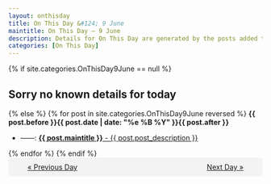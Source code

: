 ```yaml
---
layout: onthisday
title: On This Day &#124; 9 June
maintitle: On This Day — 9 June
description: Details for On This Day are generated by the posts added to the website so the content is subject to changes/updates over time.
categories: [On This Day]
---
```


{% if site.categories.OnThisDay9June == null %}
<h2>Sorry no known details for today</h2>
{% else %}
{% for post in site.categories.OnThisDay9June reversed %}
<strong>{{ post.before }}{{ post.date | date: "%e %B %Y" }}{{ post.after }}</strong>
<ul>
<li> ——: <a class="{{ post.class }}" href="{{ post.url }}"><strong>{{ post.maintitle }}</strong> - {{ post.post_description }}</a></li>
</ul>
{% endfor %}
{% endif %}
<br />
<div style="background-color: #f3f3f3; padding: 10px; border-radius: 5px; text-align: center; display: flex; justify-content: space-evenly;">
<a href="/onthisday/06/06-08">« Previous Day</a>
<span style="visibility:hidden;">[ Visit Leap Year February 29 ]</span>
<a href="/onthisday/06/06-10">Next Day »</a>
</div>
